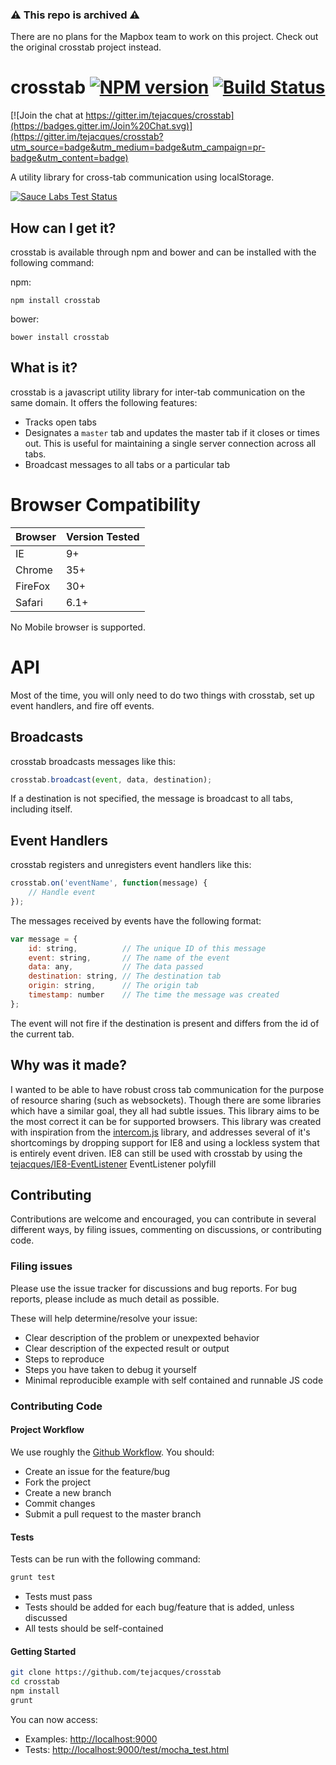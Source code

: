 ### ⚠️ This repo is archived ⚠️ 

There are no plans for the Mapbox team to work on this project. Check out the original crosstab project instead.


# crosstab [![NPM version][npm-img]][npm-url] [![Build Status][travis-img]][travis-url]

[![Join the chat at https://gitter.im/tejacques/crosstab](https://badges.gitter.im/Join%20Chat.svg)](https://gitter.im/tejacques/crosstab?utm_source=badge&utm_medium=badge&utm_campaign=pr-badge&utm_content=badge)

A utility library for cross-tab communication using localStorage.

[![Sauce Labs Test Status][saucelabs-img]][saucelabs-url]

How can I get it?
-----------------

crosstab is available through npm and bower and can be installed with the following command:

npm:
```
npm install crosstab
```

bower:
```
bower install crosstab
```

What is it?
-----------

crosstab is a javascript utility library for inter-tab communication on the same domain. It offers the following features:

* Tracks open tabs
* Designates a `master` tab and updates the master tab if it closes or times out. This is useful for maintaining a single server connection across all tabs.
* Broadcast messages to all tabs or a particular tab

# Browser Compatibility #


| Browser | Version Tested |
|---------|----------------|
|   IE    |        9+      |
| Chrome  |       35+      |
| FireFox |       30+      |
| Safari  |        6.1+    |

No Mobile browser is supported.

# API #

Most of the time, you will only need to do two things with crosstab, set up event handlers, and fire off events.

## Broadcasts ##

crosstab broadcasts messages like this:

```JavaScript
crosstab.broadcast(event, data, destination);
```

If a destination is not specified, the message is broadcast to all tabs, including itself.

## Event Handlers ##

crosstab registers and unregisters event handlers like this:

```JavaScript
crosstab.on('eventName', function(message) {
    // Handle event
});
```

The messages received by events have the following format:

```JavaScript
var message = {
    id: string,          // The unique ID of this message
    event: string,       // The name of the event
    data: any,           // The data passed
    destination: string, // The destination tab
    origin: string,      // The origin tab
    timestamp: number    // The time the message was created
};
```

The event will not fire if the destination is present and differs from the id of the current tab.
 

Why was it made?
----------------

I wanted to be able to have robust cross tab communication for the purpose of resource sharing (such as websockets). Though there are some libraries which have a similar goal, they all had subtle issues. This library aims to be the most correct it can be for supported browsers. This library was created with inspiration from the [intercom.js](https://github.com/diy/intercom.js/) library, and addresses several of it's shortcomings by dropping support for IE8 and using a lockless system that is entirely event driven. IE8 can still be used with crosstab by using the [tejacques/IE8-EventListener](https://github.com/tejacques/IE8-EventListener) EventListener polyfill

Contributing
------------

Contributions are welcome and encouraged, you can contribute in several different ways, by filing issues, commenting on discussions, or contributing code.

### Filing issues ###

Please use the issue tracker for discussions and bug reports. For bug reports, please include as much detail as possible.

These will help determine/resolve your issue:

* Clear description of the problem or unexpexted behavior
* Clear description of the expected result or output
* Steps to reproduce
* Steps you have taken to debug it yourself
* Minimal reproducible example with self contained and runnable JS code

### Contributing Code ###

#### Project Workflow ####

We use roughly the [Github Workflow](https://guides.github.com/introduction/flow/). You should:

* Create an issue for the feature/bug
* Fork the project
* Create a new branch
* Commit changes
* Submit a pull request to the master branch

#### Tests ####

Tests can be run with the following command:

```.sh
grunt test
```

* Tests must pass
* Tests should be added for each bug/feature that is added, unless discussed
* All tests should be self-contained

#### Getting Started ####

```.sh
git clone https://github.com/tejacques/crosstab
cd crosstab
npm install
grunt
```

You can now access:
* Examples: [http://localhost:9000](http://localhost:9000)
* Tests: [http://localhost:9000/test/mocha_test.html](http://localhost:9000/test/mocha_test.html)

[downloads-img]: https://img.shields.io/npm/dm/crosstab.svg
[npm-url]: https://npmjs.org/package/crosstab
[npm-img]: http://img.shields.io/npm/v/crosstab.svg
[travis-url]: https://travis-ci.org/tejacques/crosstab
[travis-img]: https://travis-ci.org/tejacques/crosstab.svg?branch=master
[saucelabs-url]: https://saucelabs.com/users/crosstab/tests
[saucelabs-img]: https://saucelabs.com/browser-matrix/crosstab.svg

